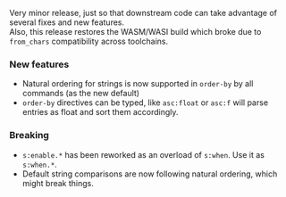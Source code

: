 Very minor release, just so that downstream code can take advantage of several fixes and new features.  
Also, this release restores the WASM/WASI build which broke due to `from_chars` compatibility across toolchains.

### New features

- Natural ordering for strings is now supported in `order-by` by all commands (as the new default)
- `order-by` directives can be typed, like `asc:float` or `asc:f` will parse entries as float and sort them accordingly.

### Breaking

- `s:enable.*` has been reworked as an overload of `s:when`. Use it as `s:when.*`.
- Default string comparisons are now following natural ordering, which might break things.
